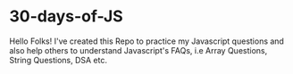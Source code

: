 # 30-days-of-JS
Hello Folks!
I've created this Repo to practice my Javascript questions and also help others to understand Javascript's FAQs, i.e Array Questions, String Questions, DSA etc.
